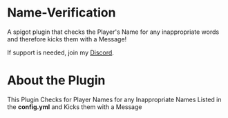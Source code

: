 # Name-Verification

A spigot plugin that checks the Player's Name for any inappropriate words and therefore kicks them with a Message!

If support is needed, join my [Discord](https://discord.gg/MfR5mcpVfX).

# About the Plugin
This Plugin Checks for Player Names for any Inappropriate Names Listed in the **config.yml** and Kicks them with a Message